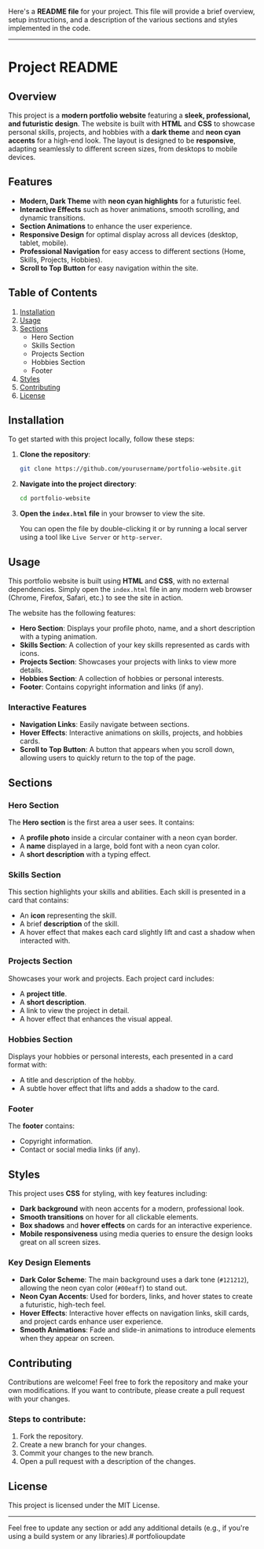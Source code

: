 Here's a **README file** for your project. This file will provide a brief overview, setup instructions, and a description of the various sections and styles implemented in the code.

---

# Project README

## Overview

This project is a **modern portfolio website** featuring a **sleek, professional, and futuristic design**. The website is built with **HTML** and **CSS** to showcase personal skills, projects, and hobbies with a **dark theme** and **neon cyan accents** for a high-end look. The layout is designed to be **responsive**, adapting seamlessly to different screen sizes, from desktops to mobile devices.

## Features

- **Modern, Dark Theme** with **neon cyan highlights** for a futuristic feel.
- **Interactive Effects** such as hover animations, smooth scrolling, and dynamic transitions.
- **Section Animations** to enhance the user experience.
- **Responsive Design** for optimal display across all devices (desktop, tablet, mobile).
- **Professional Navigation** for easy access to different sections (Home, Skills, Projects, Hobbies).
- **Scroll to Top Button** for easy navigation within the site.

## Table of Contents

1. [Installation](#installation)
2. [Usage](#usage)
3. [Sections](#sections)
   - Hero Section
   - Skills Section
   - Projects Section
   - Hobbies Section
   - Footer
4. [Styles](#styles)
5. [Contributing](#contributing)
6. [License](#license)

## Installation

To get started with this project locally, follow these steps:

1. **Clone the repository**:
   ```bash
   git clone https://github.com/yourusername/portfolio-website.git
   ```
2. **Navigate into the project directory**:
   ```bash
   cd portfolio-website
   ```
3. **Open the `index.html` file** in your browser to view the site.

   You can open the file by double-clicking it or by running a local server using a tool like `Live Server` or `http-server`.

## Usage

This portfolio website is built using **HTML** and **CSS**, with no external dependencies. Simply open the `index.html` file in any modern web browser (Chrome, Firefox, Safari, etc.) to see the site in action.

The website has the following features:
- **Hero Section**: Displays your profile photo, name, and a short description with a typing animation.
- **Skills Section**: A collection of your key skills represented as cards with icons.
- **Projects Section**: Showcases your projects with links to view more details.
- **Hobbies Section**: A collection of hobbies or personal interests.
- **Footer**: Contains copyright information and links (if any).

### Interactive Features
- **Navigation Links**: Easily navigate between sections.
- **Hover Effects**: Interactive animations on skills, projects, and hobbies cards.
- **Scroll to Top Button**: A button that appears when you scroll down, allowing users to quickly return to the top of the page.

## Sections

### Hero Section
The **Hero section** is the first area a user sees. It contains:
- A **profile photo** inside a circular container with a neon cyan border.
- A **name** displayed in a large, bold font with a neon cyan color.
- A **short description** with a typing effect.

### Skills Section
This section highlights your skills and abilities. Each skill is presented in a card that contains:
- An **icon** representing the skill.
- A brief **description** of the skill.
- A hover effect that makes each card slightly lift and cast a shadow when interacted with.

### Projects Section
Showcases your work and projects. Each project card includes:
- A **project title**.
- A **short description**.
- A link to view the project in detail.
- A hover effect that enhances the visual appeal.

### Hobbies Section
Displays your hobbies or personal interests, each presented in a card format with:
- A title and description of the hobby.
- A subtle hover effect that lifts and adds a shadow to the card.

### Footer
The **footer** contains:
- Copyright information.
- Contact or social media links (if any).

## Styles

This project uses **CSS** for styling, with key features including:
- **Dark background** with neon accents for a modern, professional look.
- **Smooth transitions** on hover for all clickable elements.
- **Box shadows** and **hover effects** on cards for an interactive experience.
- **Mobile responsiveness** using media queries to ensure the design looks great on all screen sizes.

### Key Design Elements
- **Dark Color Scheme**: The main background uses a dark tone (`#121212`), allowing the neon cyan color (`#00eaff`) to stand out.
- **Neon Cyan Accents**: Used for borders, links, and hover states to create a futuristic, high-tech feel.
- **Hover Effects**: Interactive hover effects on navigation links, skill cards, and project cards enhance user experience.
- **Smooth Animations**: Fade and slide-in animations to introduce elements when they appear on screen.

## Contributing

Contributions are welcome! Feel free to fork the repository and make your own modifications. If you want to contribute, please create a pull request with your changes.

### Steps to contribute:
1. Fork the repository.
2. Create a new branch for your changes.
3. Commit your changes to the new branch.
4. Open a pull request with a description of the changes.

## License

This project is licensed under the MIT License.

---

Feel free to update any section or add any additional details (e.g., if you're using a build system or any libraries).# portfolioupdate
